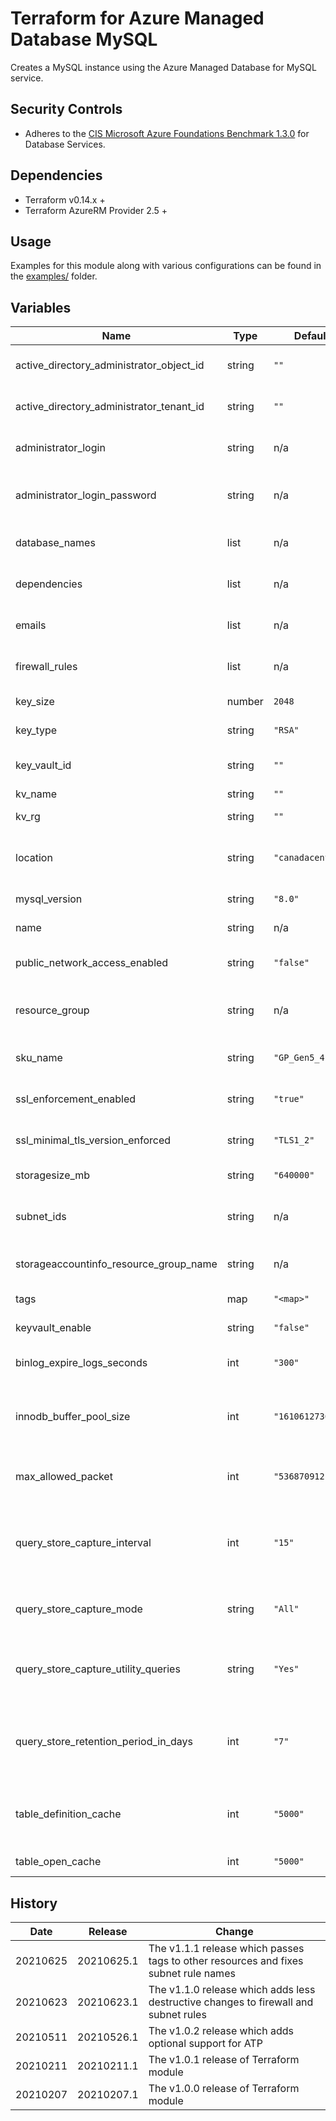 # Terraform for Azure Managed Database MySQL

Creates a MySQL instance using the Azure Managed Database for MySQL service.

## Security Controls

* Adheres to the [CIS Microsoft Azure Foundations Benchmark 1.3.0](https://docs.microsoft.com/en-us/azure/governance/policy/samples/cis-azure-1-3-0) for Database Services.

## Dependencies

* Terraform v0.14.x +
* Terraform AzureRM Provider 2.5 +

## Usage

Examples for this module along with various configurations can be found in the [examples/](examples/) folder.

## Variables

| Name                                     | Type   | Default           | Required | Description                                                                                                           |
| ---------------------------------------- | ------ | ----------------- | -------- | --------------------------------------------------------------------------------------------------------------------- |
| active_directory_administrator_object_id | string | `""`              | no       | The Active Directory Administrator Object ID.                                                                         |
| active_directory_administrator_tenant_id | string | `""`              | no       | The Active Directory Administrator Tenant ID.                                                                         |
| administrator_login                      | string | n/a               | yes      | The Administrator Login for the PostgreSQL Server.                                                                    |
| administrator_login_password             | string | n/a               | yes      | The Password associated with the administrator_login for the PostgreSQL Server.                                       |
| database_names                           | list   | n/a               | yes      | The name of the PostgreSQL database(s).                                                                               |
| dependencies                             | list   | n/a               | yes      | Dependency management of resources.                                                                                   |
| emails                                   | list   | n/a               | yes      | List of email addresses that should recieve the security reports.                                                     |
| firewall_rules                           | list   | n/a               | yes      | Specifies the Start IP Address associated with this Firewall Rule.                                                    |
| key_size                                 | number | `2048`            | no       | Size of key to create in Key Vault.                                                                                   |
| key_type                                 | string | `"RSA"`           | no       | Type of key to create in the Key Vault.                                                                               |
| key_vault_id                             | string | `""`              | no       | The Key Vault id for the Customer Managed Key.                                                                        |
| kv_name                                  | string | `""`              | no       | The Key Vault name.                                                                                                   |
| kv_rg                                    | string | `""`              | no       | The Key Vault resource group.                                                                                         |
| location                                 | string | `"canadacentral"` | no       | Specifies the supported Azure location where the resource exists.                                                     |
| mysql_version                            | string | `"8.0"`           | no       | The version of the PostgreSQL Server.                                                                                 |
| name                                     | string | n/a               | yes      | The name of the PostgreSQL Server.                                                                                    |
| public_network_access_enabled            | string | `"false"`         | no       | Whether or not public network access is allowed for this server.                                                      |
| resource_group                           | string | n/a               | yes      | The name of the resource group in which to create the PostgreSQL Server.                                              |
| sku_name                                 | string | `"GP_Gen5_4"`     | no       | Specifies the SKU Name for this PostgreSQL Server.                                                                    |
| ssl_enforcement_enabled                  | string | `"true"`          | no       | Specifies if SSL should be enforced on connections.                                                                   |
| ssl_minimal_tls_version_enforced         | string | `"TLS1_2"`        | no       | The mimimun TLS version to support on the sever.                                                                      |
| storagesize_mb                           | string | `"640000"`        | no       | Specifies the version of PostgreSQL to use.                                                                           |
| subnet_ids                               | string | n/a               | yes      | The IDs of the subnet that the PostgreSQL server will be connected to.                                                |
| storageaccountinfo_resource_group_name   | string | n/a               | yes      | The storageaccountinfo resource group name.                                                                           |
| tags                                     | map    | `"<map>"`         | n/a      | A mapping of tags to assign to the resource.                                                                          |
| keyvault_enable                          | string | `"false"`         | no       | Enable Threat Detection Policy.                                                                                       |
| binlog_expire_logs_seconds               | int    | `"300"`           | no       | The number of seconds for automatic binary log file removal                                                           |
| innodb_buffer_pool_size                  | int    | `"16106127360"`   | no       | The size in bytes of the buffer pool, the memory area where InnoDB caches table and index data                        |
| max_allowed_packet                       | int    | `"536870912"`     | no       | The maximum size of one packet or any generated/intermediate string                                                   |
| query_store_capture_interval             | int    | `"15"`            | no       | The query store capture interval in minutes. Allows to specify the interval in which the query metrics are aggregated |
| query_store_capture_mode                 | string | `"All"`           | no       | The query store capture mode, NONE means do not capture any statements                                                |
| query_store_capture_utility_queries      | string | `"Yes"`           | no       | Turning ON or OFF to capture all the utility queries that is executing in the system                                  |
| query_store_retention_period_in_days     | int    | `"7"`             | no       | The query store capture interval in minutes. Allows to specify the interval in which the query metrics are aggregated |
| table_definition_cache                   | int    | `"5000"`          | no       | The number of table definitions (from .frm files) that can be stored in the definition cache                          |
| table_open_cache                         | int    | `"5000"`          | no       | The number of open tables for all threads                                                                             |

## History

| Date     | Release    | Change                                                                               |
| -------- | ---------- | ------------------------------------------------------------------------------------ |
| 20210625 | 20210625.1 | The v1.1.1 release which passes tags to other resources and fixes subnet rule names  |
| 20210623 | 20210623.1 | The v1.1.0 release which adds less destructive changes to firewall and subnet rules  |
| 20210511 | 20210526.1 | The v1.0.2 release which adds optional support for ATP                               |
| 20210211 | 20210211.1 | The v1.0.1 release of Terraform module                                               |
| 20210207 | 20210207.1 | The v1.0.0 release of Terraform module                                               |
